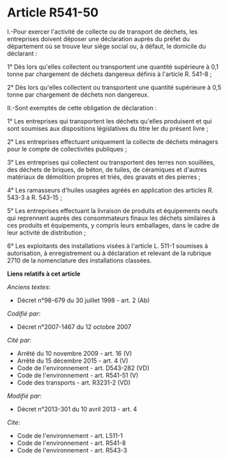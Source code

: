 # Article R541-50

I.-Pour exercer l'activité de collecte ou de transport de déchets, les entreprises doivent déposer une déclaration auprès du
préfet du département où se trouve leur siège social ou, à défaut, le domicile du déclarant : 

1° Dès lors qu'elles collectent ou transportent une quantité supérieure à 0,1 tonne par chargement de déchets dangereux
définis à l'article R. 541-8 ; 

2° Dès lors qu'elles collectent ou transportent une quantité supérieure à 0,5 tonne par chargement de déchets non dangereux. 

II.-Sont exemptés de cette obligation de déclaration : 

1° Les entreprises qui transportent les déchets qu'elles produisent et qui sont soumises aux dispositions législatives du
titre Ier du présent livre ; 

2° Les entreprises effectuant uniquement la collecte de déchets ménagers pour le compte de collectivités publiques ; 

3° Les entreprises qui collectent ou transportent des terres non souillées, des déchets de briques, de béton, de tuiles, de
céramiques et d'autres matériaux de démolition propres et triés, des gravats et des pierres ; 

4° Les ramasseurs d'huiles usagées agréés en application des articles R. 543-3 à R. 543-15 ; 

5° Les entreprises effectuant la livraison de produits et équipements neufs qui reprennent auprès des consommateurs finaux
les déchets similaires à ces produits et équipements, y compris leurs emballages, dans le cadre de leur activité de
distribution ; 

6° Les exploitants des installations visées à l'article L. 511-1 soumises à autorisation, à enregistrement ou à déclaration
et relevant de la rubrique 2710 de la nomenclature des installations classées.

**Liens relatifs à cet article**

_Anciens textes_:

  - Décret n°98-679 du 30 juillet 1998 - art. 2 (Ab)

_Codifié par_:

  - Décret n°2007-1467 du 12 octobre 2007

_Cité par_:

  - Arrêté du 10 novembre 2009 - art. 16 (V)
  - Arrêté du 15 décembre 2015 - art. 4 (V)
  - Code de l'environnement - art. D543-282 (VD)
  - Code de l'environnement - art. R541-51 (V)
  - Code des transports - art. R3231-2 (VD)

_Modifié par_:

  - Décret n°2013-301 du 10 avril 2013 - art. 4

_Cite_:

  - Code de l'environnement - art. L511-1
  - Code de l'environnement - art. R541-8
  - Code de l'environnement - art. R543-3
